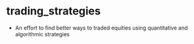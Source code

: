 # trading_strategies
- An effort to find better ways to traded equities using quantitative and algorithmic strategies
